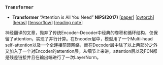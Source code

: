 ### `Transformer`

* **Transformer**  “Attention is All You Need”  **NIPS(2017)**
  [[paper](https://arxiv.org/pdf/1706.03762.pdf)]
  [[pytorch](https://github.com/jadore801120/attention-is-all-you-need-pytorch)]
  [[keras](https://github.com/Lsdefine/attention-is-all-you-need-keras)]
  [[tensorflow](https://github.com/Kyubyong/transformer)]
  [[reading note](https://zhuanlan.zhihu.com/p/27469958)]
  
神经翻译的文章，抛弃了传统Encoder-Decoder中经典的卷积和循环结构，仅保留了attention，实现了并行计算。在Encoder层中，模型用了一个Multi-head self-attention以及一个全连接前馈网络，而在Decoder层中除了以上两部分之外又加入了一个对Encoder的attention层。从细节上来讲，attention层以及FCN都是残差链接并且在输出端进行了一次LayerNorm。

